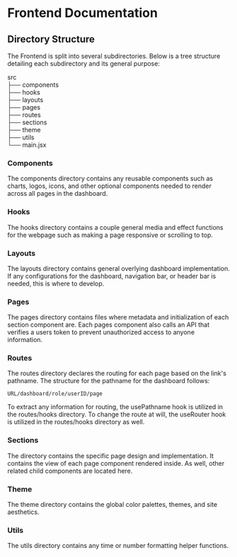 # Frontend Documentation

## Directory Structure
The Frontend is split into several subdirectories. Below is a tree structure detailing each subdirectory and its general purpose:

src\
├── components\
├── hooks\
├── layouts\
├── pages\
├── routes\
├── sections\
├── theme\
├── utils\
└── main.jsx 

### Components
The components directory contains any reusable components such as charts, logos, icons, and other optional components needed to render across all pages in the dashboard.

### Hooks
The hooks directory contains a couple general media and effect functions for the webpage such as making a page responsive or scrolling to top.

### Layouts
The layouts directory contains general overlying dashboard implementation. If any configurations for the dashboard, navigation bar, or header bar is needed, this is where to develop.

### Pages
The pages directory contains files where metadata and initialization of each section component are. Each pages component also calls an API that verifies a users token to prevent unauthorized access to anyone information.

### Routes
The routes directory declares the routing for each page based on the link's pathname. The structure for the pathname  for the dashboard follows:

```
URL/dashboard/role/userID/page
```

To extract any information for routing, the usePathname hook is utilized in the routes/hooks directory. To change the route at will, the useRouter hook is utilized in the routes/hooks directory as well.

### Sections
The directory contains the specific page design and implementation. It contains the view of each page component rendered inside. As well, other related child components are located here.

### Theme
The theme directory contains the global color palettes, themes, and site aesthetics.

### Utils
The utils directory contains any time or number formatting helper functions.